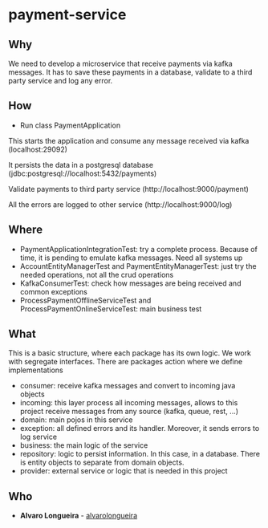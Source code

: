 # payment-service

## Why
We need to develop a microservice that receive payments via kafka messages.
It has to save these payments in a database, validate to a third party service and log any error.

## How
* Run class PaymentApplication

This starts the application and consume any message received via kafka (localhost:29092)

It persists the data in a postgresql database (jdbc:postgresql://localhost:5432/payments)

Validate payments to third party service (http://localhost:9000/payment)

All the errors are logged to other service (http://localhost:9000/log)

## Where
* PaymentApplicationIntegrationTest: try a complete process. Because of time, it is pending to emulate kafka messages. Need all systems up
* AccountEntityManagerTest and PaymentEntityManagerTest: just try the needed operations, not all the crud operations
* KafkaConsumerTest: check how messages are being received and common exceptions
* ProcessPaymentOfflineServiceTest and ProcessPaymentOnlineServiceTest: main business test

## What
This is a basic structure, where each package has its own logic. We work with segregate interfaces. There are packages action where we define implementations

* consumer: receive kafka messages and convert to incoming java objects
* incoming: this layer process all incoming messages, allows to this project receive messages from any source (kafka, queue, rest, ...)
* domain: main pojos in this service
* exception: all defined errors and its handler. Moreover, it sends errors to log service
* business: the main logic of the service
* repository: logic to persist information. In this case, in a database. There is entity objects to separate from domain objects.
* provider: external service or logic that is needed in this project

## Who
* **Alvaro Longueira** - [alvarolongueira](https://github.com/alvarolongueira)


